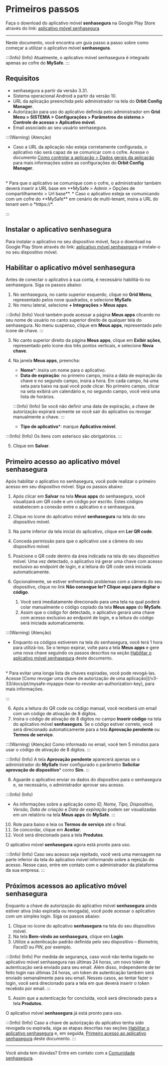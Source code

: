 # Primeiros passos

Faça o download do aplicativo móvel **senhasegura** na Google Play Store através do link: [aplicativo móvel senhasegura](https://play.google.com/store/apps/details?id=com.senhasegura&pli=1)

***
Neste documento, você encontra um guia passo a passo sobre como começar a utilizar o aplicativo móvel **senhasegura**.

:::(Info) (Info)
Atualmente, o aplicativo móvel senhasegura é integrado apenas ao cofre do **MySafe**. 
:::


## Requisitos

- senhasegura a partir da versão 3.31.
- Sistema operacional Android a partir da versão 10.
- URL da aplicação preenchida pelo administrador na tela do **Orbit Config Manager**.
- Autorização para uso do aplicativo definida pelo administrador em **Grid Menu > SISTEMA > Configurações > Parâmetros do sistema > Controle de acesso > Aplicativo móvel**.
- Email associado ao seu usuário senhasegura.

:::(Warning) (Atenção)

* Caso a URL da aplicação não esteja corretamente configurada, o aplicativo não será capaz de se comunicar com o cofre. Acesse o documento [Como controlar a aplicação > Dados gerais da aplicação](/v3-33/docs/pt/orbit-web-how-to-control-the-application#dados-gerais-da-aplicação) para mais informações sobre as configurações do **Orbit Config Manager**.

<br>
* Para que o aplicativo se comunique com o cofre, o administrador também deverá inserir a URL base em **MySafe > Admin > Opções de compartilhamento > Url base**. 
    * Caso o aplicativo esteja se comunicando com um cofre do **MySafe** em cenário de multi-tenant, insira a URL do tenant sem o *https://*.

:::



## Instalar o aplicativo senhasegura

Para instalar o aplicativo no seu dispositivo móvel, faça o download na Google Play Store através do link:  [aplicativo móvel senhasegura](https://play.google.com/store/apps/details?id=com.senhasegura&pli=1) e instale-o no seu dispositivo móvel.

## Habilitar o aplicativo móvel senhasegura

Antes de conectar o aplicativo à sua conta, é necessário habilitá-lo no senhasegura. Siga os passos abaixo:

1. No senhasegura, no canto superior esquerdo, clique no **Grid Menu**, representado pelos nove quadrados, e selecione **MySafe**.
2. No menu lateral, selecione **+ Integrações > Meus apps**.

:::(Info) (Info)
Você também pode acessar a página **Meus apps** clicando no seu nome de usuário no canto superior direito de qualquer tela do senhasegura. No menu suspenso, clique em **Meus apps**, representado pelo ícone de chave.
:::


3. No canto superior direito da página **Meus apps**, clique em **Exibir ações**, representado pelo ícone dos três pontos verticais, e selecione **Nova chave**.
4. Na janela **Meus apps**, preencha:
   - **Nome***: insira um nome para o aplicativo.
   - **Data de expiração**: no primeiro campo, insira a data de expiração da chave e no segundo campo, insira a hora. Em cada campo, há uma seta para baixo na qual você pode clicar. No primeiro campo, clicar na seta exibirá um calendário e, no segundo campo, você verá uma lista de horários.

    :::(Info) (Info)
    Se você não definir uma data de expiração, a chave de autorização expirará somente se você sair do aplicativo ou revogar manualmente a chave.
    :::
	
   - **Tipo de aplicativo***: marque **Aplicativo móvel**.

:::(Info) (Info)
Os itens com asterisco são obrigatórios.
:::


5. Clique em **Salvar**.

## Primeiro acesso ao aplicativo móvel senhasegura

Após habilitar o aplicativo no senhasegura, você pode realizar o primeiro acesso em seu dispositivo móvel. Siga os passos abaixo:

1. Após clicar em **Salvar** na tela **Meus apps** do senhasegura, você visualizará um QR code e um código por escrito. Estes códigos estabelecem a conexão entre o aplicativo e o senhasegura.
2. Clique no ícone do aplicativo móvel **senhasegura** na tela do seu dispositivo móvel.
3. Na parte inferior da tela inicial do aplicativo, clique em **Ler QR code**.
4. Conceda permissão para que o aplicativo use a câmera do seu dispositivo móvel.
5. Posicione o QR code dentro da área indicada na tela do seu dispositivo móvel. Uma vez detectado, o aplicativo irá gerar uma chave com acesso exclusivo ao endpoint de login, e a leitura do QR code será iniciada automaticamente.

6. Opcionalmente, se estiver enfrentando problemas com a câmera do seu dispositivo, clique no link **Não consegue ler? Clique aqui para digitar o código**.
    1. Você será imediatamente direcionado para uma tela na qual poderá colar manualmente o código copiado da tela **Meus apps** do **MySafe**.
    2. Assim que o código for detectado, o aplicativo gerará uma chave com acesso exclusivo ao endpoint de login, e a leitura do código será iniciada automaticamente.


:::(Warning) (Atenção)
* Enquanto os códigos estiverem na tela do senhasegura, você terá 1 hora para utilizá-los. Se o tempo expirar, volte para a tela **Meus apps** e gere uma nova chave seguindo os passos descritos na seção [Habilitar o aplicativo móvel senhasegura](/v3-33/docs/pt/senhasegura-mobile-app-first-steps#habilitar-o-aplicativo-móvel-senhasegura) deste documento.

<br>
* Para evitar uma longa lista de chaves expiradas, você pode revogá-las. Acesse [Como revogar uma chave de autorização de uma aplicação](/v3-33/docs/pt/mysafe-myapps-how-to-revoke-an-authorization-key), para mais informações.

:::

6. Após a leitura do QR code ou código manual, você receberá um email com um código de ativação de 8 dígitos.
7. Insira o código de ativação de 8 dígitos no campo **Inserir código** na tela do aplicativo móvel **senhasegura**. Se o código estiver correto, você será direcionado automaticamente para a tela **Aprovação pendente** ou **Termos de serviço**.

:::(Warning) (Atenção)
Como informado no email, você tem 5 minutos para usar o código de ativação de 8 dígitos.
:::

:::(Info) (Info)
A tela **Aprovação pendente** aparecerá apenas se o administrador do **MySafe** tiver configurado o parâmetro **Solicitar aprovação de dispositivo*** como **Sim**.
:::

8. Aguarde o aplicativo enviar os dados do dispositivo para o senhasegura e, se necessário, o administrador aprovar seu acesso.

:::(Info) (Info)
* As informações sobre a aplicação como *ID, Nome, Tipo, Dispositivo, Versão, Data de criação* e *Data de expiração* podem ser visualizadas em um relatório na tela **Meus apps** do **MySafe**.
:::

10. Role para baixo e leia os **Termos de serviço** até o final.
11. Se concordar, clique em **Aceitar**.
12. Você será direcionado para a tela **Produtos**.

O aplicativo móvel **senhasegura** agora está pronto para uso.

:::(Info) (Info)
Caso seu acesso seja rejeitado, você verá uma mensagem na parte inferior da tela do aplicativo móvel informando sobre a rejeição do acesso. Nesse caso, entre em contato com o administrador da plataforma da sua empresa.
:::


## Próximos acessos ao aplicativo móvel senhasegura

Enquanto a chave de autorização do aplicativo móvel **senhasegura** ainda estiver ativa (não expirada ou revogada), você pode acessar o aplicativo com um simples login. Siga os passos abaixo:

1. Clique no ícone do aplicativo **senhasegura** na tela do seu dispositivo móvel.
2. Na tela **Bem-vindo ao senhasegura**, clique em **Login**.
3. Utilize a autenticação padrão definida pelo seu dispositivo – *Biometria, FaceID* ou *PIN*, por exemplo.

 :::(Info) (Info)
Por medida de segurança, caso você não tenha logado no aplicativo móvel senhasegura nas últimas 24 horas, um novo token de autenticação será enviado para seu email. Além disso, independente de ter feito login nas últimas 24 horas, um token de autenticação também será enviado semanalmente para seu email. Nesses casos, ao tentar fazer o login, você será direcionado para a tela em que deverá inserir o token recebido por email.
:::

5. Assim que a autenticação for concluída, você será direcionado para a tela **Produtos**.

O aplicativo móvel **senhasegura** já está pronto para uso.

:::(Info) (Info)
Caso a chave de autorização do aplicativo tenha sido revogada ou expirada, siga as etapas descritas nas seções [Habilitar o aplicativo senhasegura](/v3-33/docs/pt/senhasegura-mobile-app-first-steps#habilitar-o-aplicativo-móvel-senhasegura) e, em seguida, [Primeiro acesso ao aplicativo senhasegura](/v3-33/docs/pt/senhasegura-mobile-app-first-steps#primeiro-acesso-ao-aplicativo-móvel-senhasegura) deste documento.
:::

***

Você ainda tem dúvidas? Entre em contato com a [Comunidade senhasegura](https://community.senhasegura.io/).
